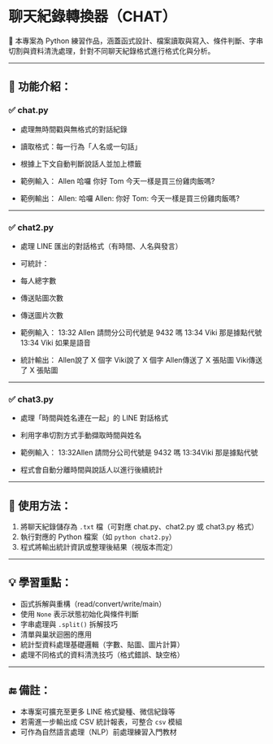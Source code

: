 # 聊天紀錄轉換器（CHAT）

📌 本專案為 Python 練習作品，涵蓋函式設計、檔案讀取與寫入、條件判斷、字串切割與資料清洗處理，針對不同聊天紀錄格式進行格式化與分析。

---

## 🔧 功能介紹：

### ✅ chat.py
- 處理無時間戳與無格式的對話紀錄  
- 讀取格式：每一行為「人名或一句話」  
- 根據上下文自動判斷說話人並加上標籤  
- 範例輸入：
Allen
哈囉
你好
Tom
今天一樣是買三份雞肉飯嗎?

- 範例輸出：
Allen: 哈囉
Allen: 你好
Tom: 今天一樣是買三份雞肉飯嗎?

---

### ✅ chat2.py
- 處理 LINE 匯出的對話格式（有時間、人名與發言）  
- 可統計：
- 每人總字數
- 傳送貼圖次數
- 傳送圖片次數  
- 範例輸入：
13:32 Allen 請問分公司代號是 9432 嗎
13:34 Viki 那是據點代號
13:34 Viki 如果是語音

- 統計輸出：
Allen說了 X 個字
Viki說了 X 個字
Allen傳送了 X 張貼圖
Viki傳送了 X 張貼圖

---

### ✅ chat3.py
- 處理「時間與姓名連在一起」的 LINE 對話格式  
- 利用字串切割方式手動擷取時間與姓名  
- 範例輸入：
13:32Allen 請問分公司代號是 9432 嗎
13:34Viki 那是據點代號

- 程式會自動分離時間與說話人以進行後續統計

---

## 🧪 使用方法：

1. 將聊天紀錄儲存為 `.txt` 檔（可對應 chat.py、chat2.py 或 chat3.py 格式）
2. 執行對應的 Python 檔案（如 `python chat2.py`）
3. 程式將輸出統計資訊或整理後結果（視版本而定）

---

## 💡 學習重點：

- 函式拆解與重構（read/convert/write/main）
- 使用 `None` 表示狀態初始化與條件判斷
- 字串處理與 `.split()` 拆解技巧
- 清單與巢狀迴圈的應用
- 統計型資料處理基礎邏輯（字數、貼圖、圖片計算）
- 處理不同格式的資料清洗技巧（格式錯誤、缺空格）

---

## 🔚 備註：

- 本專案可擴充至更多 LINE 格式變種、微信紀錄等
- 若需進一步輸出成 CSV 統計報表，可整合 `csv` 模組
- 可作為自然語言處理（NLP）前處理練習入門教材